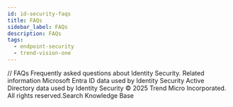 ```yaml
---
id: id-security-faqs
title: FAQs
sidebar_label: FAQs
description: FAQs
tags:
  - endpoint-security
  - trend-vision-one
---
```


/*<![CDATA[*/ $('#title').html($('meta[name=map-description]').attr('content')); /*]]>*/ FAQs Frequently asked questions about Identity Security. Related information Microsoft Entra ID data used by Identity Security Active Directory data used by Identity Security © 2025 Trend Micro Incorporated. All rights reserved.Search Knowledge Base